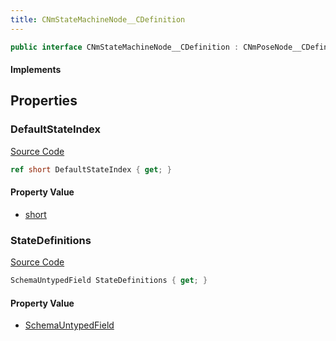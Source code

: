 ```yaml
---
title: CNmStateMachineNode__CDefinition
---
```


```csharp
public interface CNmStateMachineNode__CDefinition : CNmPoseNode__CDefinition, CNmGraphNode__CDefinition, ISchemaClass<CNmGraphNode__CDefinition>, ISchemaClass<CNmPoseNode__CDefinition>, ISchemaClass<CNmStateMachineNode__CDefinition>, ISchemaField, ISchemaClass, INativeHandle
```

#### Implements

## Properties

### DefaultStateIndex

[Source Code](https://github.com/swiftly-solution/swiftlys2/blob/beta/managed/src/SwiftlyS2.Generated/Schemas/Interfaces/CNmStateMachineNode__CDefinition.cs#L19)

```csharp
ref short DefaultStateIndex { get; }
```

#### Property Value

- [short](https://learn.microsoft.com/dotnet/api/system.int16)

### StateDefinitions

[Source Code](https://github.com/swiftly-solution/swiftlys2/blob/beta/managed/src/SwiftlyS2.Generated/Schemas/Interfaces/CNmStateMachineNode__CDefinition.cs#L17)

```csharp
SchemaUntypedField StateDefinitions { get; }
```

#### Property Value

- [SchemaUntypedField](/docs/api/shared/schemas/schemauntypedfield)

